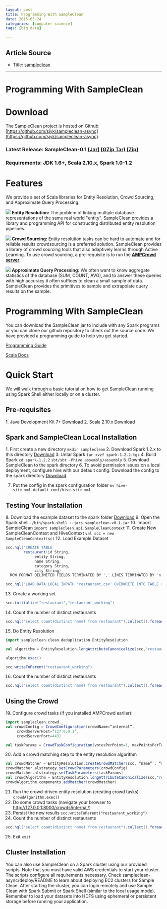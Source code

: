 ```yaml
---
layout: post
title: Programming With SampleClean
date: 2015-05-24
categories: [computer science]
tags: [big data]

---
```



## Article Source

* Title: [sampleclean](http://sampleclean.org)

---

# Programming With SampleClean

Download
========

The SampleClean project is hosted on Github:
[https://github.com/sjyk/sampleclean-async](https://github.com/sjyk/sampleclean-async).

### Latest Release: SampleClean-0.1 [(Jar)](https://github.com/sjyk/sampleclean-async/releases/download/v0.1/sampleclean-v0.1.jar) [(GZip Tar)](https://github.com/sjyk/sampleclean-async/archive/v0.1.tar.gz) [(Zip)](https://github.com/sjyk/sampleclean-async/archive/v0.1.zip)

### Requirements: JDK 1.6+, Scala 2.10.x, Spark 1.0-1.2

Features
========

We provide a set of Scala libraries for Entity Resolution, Crowd
Sourcing, and Approximate Query Processing.

![](http://sampleclean.org/figures/er.png)
**Entity Resolution:** The problem of linking multiple database
representations of the same real world "entity". SampleClean provides a
library and programming API for constructing distributed entity
resolution pipelines.

![](http://sampleclean.org/figures/cs.png)
**Crowd Sourcing:** Entity resolution tasks can be hard to automate and
for reliable results crowdsourcing is a preferred solution. SampleClean
provides a library of crowd sourcing tools that also adaptively learns
through Active Learning. To use crowd sourcing, a pre-requisite is to
run the **[AMPCrowd server](https://amplab.github.io/ampcrowd/)**.

![](http://sampleclean.org/figures/aqp.png)
**Approximate Query Processing:** We often want to know aggregate
statistics of the database (SUM, COUNT, AVG), and to answer these
queries with high accuracy it often suffices to clean a small sample of
data. SampleClean provides the primitives to sample and extrapolate
query results on the sample. 

Programming With SampleClean
============================

You can download the SampleClean jar to include with any Spark programs
or you can clone our github repository to check out the source code. We
have provided a programming guide to help you get started.

[Programming Guide](http://sampleclean.org/guide/)

[Scala Docs](http://sampleclean.org/api/#sampleclean.package)

Quick Start
===========

We will walk through a basic tutorial on how to get SampleClean running
using Spark Shell either locally or on a cluster.

Pre-requisites
--------------

​1. Java Development Kit 7+
[Download](http://www.oracle.com/technetwork/java/javase/downloads/jdk8-downloads-2133151.html)
 2. Scala 2.10.x
[Download](http://www.scala-lang.org/download/2.10.5.html)

Spark and SampleClean Local Installation
----------------------------------------

​1. First create a new directory `mkdir sampleclean`
 2. Download Spark 1.2.x to this directory
[Download](http://www.webhostingjams.com/mirror/apache/spark/spark-1.2.2/spark-1.2.2.tgz)
 3. Untar Spark `tar xvzf spark-1.2.2.tgz`
 4. Build Spark
 `cd spark-1.2.2`
 `sbt/sbt -Phive assembly/assembly`
 5. Download SampleClean to the spark directory
 6. To avoid permission issues on a local deployment, configure hive
with our default config. Download the config to the spark directory
[Download](https://raw.githubusercontent.com/sjyk/sampleclean-async/master/deploy/hive-site.xml.default)

 7. Put the config in the spark configuration folder
`mv hive-site.xml.default conf/hive-site.xml`

Testing Your Installation
-------------------------

​8. Download the example dataset to the spark folder
[Download](https://raw.githubusercontent.com/sjyk/sampleclean-async/master/src/main/resources/restaurant.csv)
 9. Open the Spark shell `./bin/spark-shell --jars sampleclean-v0.1.jar`
10. Import SampleClean `import sampleclean.api.SampleCleanContext` 11.
Create New SampleCleanContext and HiveContext
`val scc = new SampleCleanContext(sc)` 12. Load Example Dataset

```scala
scc.hql("CREATE TABLE 
        restaurant(id String, 
             entity String,
             name String,
             category String,
             city String) 
  ROW FORMAT DELIMITED FIELDS TERMINATED BY ',' LINES TERMINATED BY 'n'")

scc.hql("LOAD DATA LOCAL INPATH 'restaurant.csv' OVERWRITE INTO TABLE restaurant")
```


 13. Create a working set

```scala
scc.initialize("restaurant","restaurant_working")
```


 14. Count the number of distinct restaurants

```scala
scc.hql("select count(distinct name) from restaurant").collect().foreach(println)
```


 15. Do Entity Resolution

```scala
import sampleclean.clean.deduplication.EntityResolution

val algorithm = EntityResolution.longAttributeCanonicalize(scc,"restaurant_working","name",0.7)

algorithm.exec()

scc.writeToParent("restaurant_working")
```


 16. Count the number of distinct restaurants

```scala
scc.hql("select count(distinct name) from restaurant").collect().foreach(println)
```



Using the Crowd
---------------

​19. Configure crowd tasks (if you installed AMPCrowd earlier):

```scala
import sampleclean.crowd._
val crowdConfig = CrowdConfiguration(crowdName=”internal”, 
     crowdServerHost=”127.0.0.1”, 
     crowdServerPort=443)

val taskParams = CrowdTaskConfiguration(votesPerPoint=1, maxPointsPerTask=10)
```


 20. Add a crowd matching step to the entity resolution algorithm

```scala
val crowdMatcher = EntityResolution.createCrowdMatcher(scc, “name” , “restaurant_working”)
crowdMatcher.alstrategy.setCrowdParameters(crowdConfig)
crowdMatcher.alstrategy.setTaskParameters(taskParams)
val crowdAlgorithm = EntityResolution.longAttributeCanonicalize(scc,"restaurant_working","name",0.6)
crowdAlgorithm.components.addMatcher(crowdMatcher) 
```


 21. Run the crowd-driven entity resolution (creating crowd tasks)
`crowdAlgorithm.exec()`
 22. Do some crowd tasks (navigate your browser to
http://127.0.0.1:8000/crowds/internal/) 
 23. Persist the new results `scc.writeToParent("restaurant_working")`
 24. Count the number of distinct restaurants

```scala
scc.hql("select count(distinct name) from restaurant").collect().foreach(println)
```


 25. Exit `exit`

Cluster Installation
--------------------

You can also use SampleClean on a Spark cluster using our provided
scripts. Note that you must have valid AWS credentials to start your
cluster. The scripts configure all requirements necessary. Check
sampleclean-async/deploy/README to learn about deploying EC2 clusters
for Sample Clean. After starting the cluster, you can login remotely and
use Sample Clean with Spark Submit or Spark Shell (similar to the local
usage mode). Remember to load your datasets into HDFS using ephemeral or
persistent storage before running your application.


